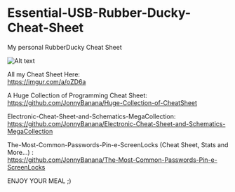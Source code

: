 # Essential-USB-Rubber-Ducky-Cheat-Sheet
My personal RubberDucky Cheat Sheet


![Alt text](https://i.imgur.com/nLn3BZS.png "My personal RubberDucky Cheat Sheet JonnyBanana")


All my Cheat Sheet Here:
</BR>
https://imgur.com/a/oZD6a 

A Huge Collection of Programming Cheat Sheet:
</BR>
https://github.com/JonnyBanana/Huge-Collection-of-CheatSheet 

Electronic-Cheat-Sheet-and-Schematics-MegaCollection:
</BR>
https://github.com/JonnyBanana/Electronic-Cheat-Sheet-and-Schematics-MegaCollection 

The-Most-Common-Passwords-Pin-e-ScreenLocks (Cheat Sheet, Stats and More...) :
</BR>
https://github.com/JonnyBanana/The-Most-Common-Passwords-Pin-e-ScreenLocks 

ENJOY YOUR MEAL ;)



